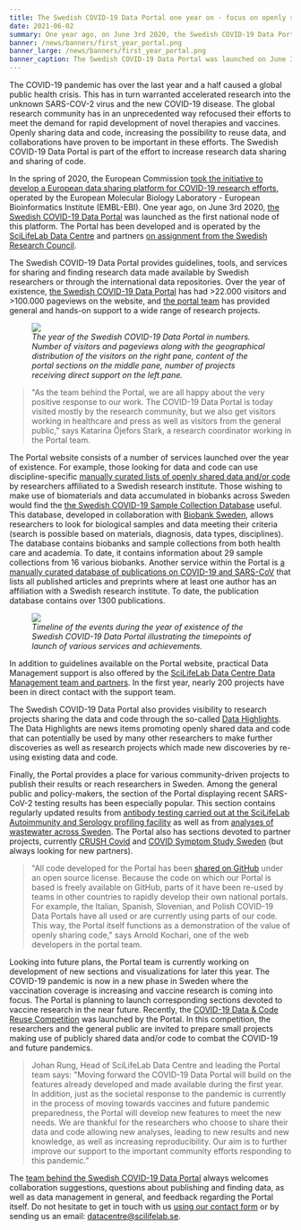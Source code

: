 ```yaml
---
title: The Swedish COVID-19 Data Portal one year on - focus on openly sharing data and code # short
date: 2021-06-02
summary: One year ago, on June 3rd 2020, the Swedish COVID-19 Data Portal was launched as the first national node of the European data sharing platform for COVID-19 research efforts. Here, we look back at highlights during this year.
banner: /news/banners/first_year_portal.png
banner_large: /news/banners/first_year_portal.png
banner_caption: The Swedish COVID-19 Data Portal was launched on June 3 2020.
---
```


The COVID-19 pandemic has over the last year and a half caused a global public health crisis. This has in turn warranted accelerated research into the unknown SARS-COV-2 virus and the new COVID-19 disease. The global research community has in an unprecedented way refocused their efforts to meet the demand for rapid development of novel therapies and vaccines. Openly sharing data and code, increasing the possibility to reuse data, and collaborations have proven to be important in these efforts. The Swedish COVID-19 Data Portal is part of the effort to increase research data sharing and sharing of code.

In the spring of 2020, the European Commission [took the initiative to develop a European data sharing platform for COVID-19 research efforts](](https://www.embl.org/news/science/embl-ebi-launches-covid-19-data-portal/)), operated by the European Molecular Biology Laboratory - European Bioinformatics Institute (EMBL-EBI). One year ago, on June 3rd 2020, [the Swedish COVID-19 Data Portal](https://covid19dataportal.se) was launched as the first national node of this platform. The Portal has been developed and is operated by the [SciLifeLab Data Centre](https://scilifelab.se/data) and partners [on assignment from the Swedish Research Council](https://www.vr.se/english/just-now/news/news-archive/2020-06-03-new-national-portal-makes-research-data-on-covid-19-accessible.html).

The Swedish COVID-19 Data Portal provides guidelines, tools, and services for sharing and finding research data made available by Swedish researchers or through the international data repositories. Over the year of existence, [the Swedish COVID-19 Data Portal](https://covid19dataportal.se/) has had >22.000 visitors and >100.000 pageviews on the website, and [the portal team](/about) has provided general and hands-on support to a wide range of research projects.

<figure class="figure img-fluid mx-2">
  <img src="/news/banners/first_year_portal_in_numbers.png" class="img-thumbnail">
  <figcaption class="figure-caption mt-1"><i>The year of the Swedish COVID-19 Data Portal in numbers. Number of visitors and pageviews along with the geographical distribution of the visitors on the right pane, content of the portal sections on the middle pane, number of projects receiving direct support on the left pane.</i></figcaption>
</figure>

> "As the team behind the Portal, we are all happy about the very positive response to our work. The COVID-19 Data Portal is today visited mostly by the research community, but we also get visitors working in healthcare and press as well as visitors from the general public," says Katarina Öjefors Stark, a research coordinator working in the Portal team.

The Portal website consists of a number of services launched over the year of existence. For example, those looking for data and code can use discipline-specific [manually curated lists of openly shared data and/or code](/data_types/all/data/) by researchers affiliated to a Swedish research institute. Those wishing to make use of biomaterials and data accumulated in biobanks across Sweden would find the [the Swedish COVID-19 Sample Collection Database](/biobanks/) useful. This database, developed in collaboration with [Biobank Sweden](https://biobanksverige.se), allows researchers to look for biological samples and data meeting their criteria (search is possible based on materials, diagnosis, data types, disciplines). The database contains biobanks and sample collections from both health care and academia. To date, it contains information about 29 sample collections from 16 various biobanks. Another service within the Portal is [a manually curated database of publications on COVID-19 and SARS-CoV](/publications/) that lists all published articles and preprints where at least one author has an affiliation with a Swedish research institute. To date, the publication database contains over 1300 publications.

<figure class="figure mx-2 img-fluid">
  <img src="/news/banners/first_year_portal_timeline.png" class="img-thumbnail">
  <figcaption class="figure-caption mt-1"><i>Timeline of the events during the year of existence of the Swedish COVID-19 Data Portal illustrating the timepoints of launch of various services and achievements.</i></figcaption>
</figure>

In addition to guidelines available on the Portal website, practical Data Management support is also offered by the [SciLifeLab Data Centre Data Management team and partners](/about). In the first year, nearly 200 projects have been in direct contact with the support team.

The Swedish COVID-19 Data Portal also provides visibility to research projects sharing the data and code through the so-called [Data Highlights](/news/). The Data Highlights are news items promoting openly shared data and code that can potentially be used by many other researchers to make further discoveries as well as research projects which made new discoveries by re-using existing data and code.

Finally, the Portal provides a place for various community-driven projects to publish their results or reach researchers in Sweden.  Among the general public and policy-makers, the section of the Portal displaying recent SARS-CoV-2 testing results has been especially popular. This section contains regularly updated results from [antibody testing carried out at the SciLifeLab Autoimmunity and Serology profiling facility](/data_types/health_data/serology-statistics/) as well as from [analyses of wastewater across Sweden](/data_types/environment/wastewater/). The Portal also has sections devoted to partner projects, currently [CRUSH Covid](/data_types/health_data/crush_covid/) and [COVID Symptom Study Sweden](/data_types/health_data/symptom_study_sweden/) (but always looking for new partners).

> "All code developed for the Portal has been [shared on GitHub](https://github.com/ScilifelabDataCentre/covid-portal/tree/master) under an open source license. Because the code on which our Portal is based is freely available on GitHub, parts of it have been re-used by teams in other countries to rapidly develop their own national portals. For example, the Italian, Spanish, Slovenian, and Polish COVID-19 Data Portals have all used or are currently using parts of our code. This way, the Portal itself functions as a demonstration of the value of openly sharing code," says Arnold Kochari, one of the web developers in the portal team.

Looking into future plans, the Portal team is currently working on development of new sections and visualizations for later this year. The COVID-19 pandemic is now in a new phase in Sweden where the vaccination coverage is increasing and vaccine research is coming into focus. The Portal is planning to launch corresponding sections devoted to vaccine research in the near future. Recently, the [COVID-19 Data & Code Reuse Competition](/data_code_reuse) was launched by the Portal. In this competition, the researchers and the general public are invited to prepare small projects making use of publicly shared data and/or code to combat the COVID-19 and future pandemics.

> Johan Rung, Head of SciLifeLab Data Centre and leading the Portal team says: "Moving forward the COVID-19 Data Portal will build on the features already developed and made available during the first year. In addition, just as the societal response to the pandemic is currently in the process of moving towards vaccines and future pandemic preparedness, the Portal will develop new features to meet the new needs. We are thankful for the researchers who choose to share their data and code allowing new analyses, leading to new results and new knowledge, as well as increasing reproducibility. Our aim is to further improve our support to the important community efforts responding to this pandemic.”

The [team behind the Swedish COVID-19 Data Portal](/about) always welcomes collaboration suggestions, questions about publishing and finding data, as well as data management in general, and feedback regarding the Portal itself. Do not hesitate to get in touch with us [using our contact form](/contact) or by sending us an email: datacentre@scilifelab.se.
